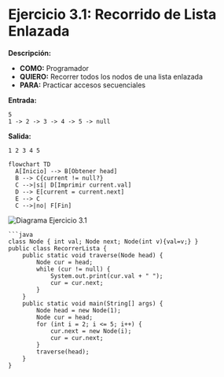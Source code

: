 # Ejercicio 3.1: Recorrido de Lista Enlazada  
**Descripción:**  
- **COMO:** Programador  
- **QUIERO:** Recorrer todos los nodos de una lista enlazada  
- **PARA:** Practicar accesos secuenciales  

**Entrada:**  
```
5  
1 -> 2 -> 3 -> 4 -> 5 -> null
```

**Salida:**  
```
1 2 3 4 5
```

```mermaid
flowchart TD
  A[Inicio] --> B[Obtener head]  
  B --> C{current != null?}  
  C -->|sí| D[Imprimir current.val]  
  D --> E[current = current.next]  
  E --> C  
  C -->|no| F[Fin]
```

![Diagrama Ejercicio 3.1](diagram1.png)
```
```java
class Node { int val; Node next; Node(int v){val=v;} }
public class RecorrerLista {
    public static void traverse(Node head) {
        Node cur = head;
        while (cur != null) {
            System.out.print(cur.val + " ");
            cur = cur.next;
        }
    }
    public static void main(String[] args) {
        Node head = new Node(1);
        Node cur = head;
        for (int i = 2; i <= 5; i++) {
            cur.next = new Node(i);
            cur = cur.next;
        }
        traverse(head);
    }
}
```